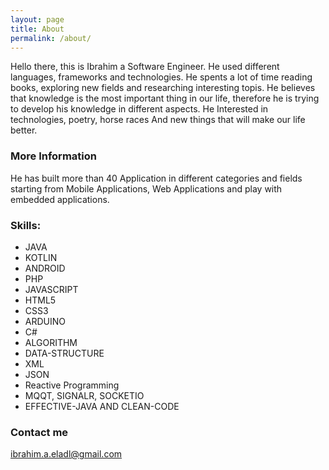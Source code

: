```yaml
---
layout: page
title: About
permalink: /about/
---
```


Hello there, this is Ibrahim a Software Engineer.
He used different languages, frameworks and technologies. 
He spents a lot of time reading books, exploring new fields and researching interesting topis.
He believes that knowledge is the most important thing in our life, therefore he is trying to develop his knowledge in different aspects. 
He Interested in technologies, poetry, horse races And new things that will make our life better.

### More Information

He has built more than 40 Application in different categories and fields starting from Mobile Applications, Web Applications and play with embedded applications.


### Skills:
 - JAVA
 - KOTLIN
 - ANDROID
 - PHP
 - JAVASCRIPT
 - HTML5
 - CSS3
 - ARDUINO
 - C# 
 - ALGORITHM
 - DATA-STRUCTURE
 - XML
 - JSON
 - Reactive Programming
 - MQQT, SIGNALR, SOCKETIO
 - EFFECTIVE-JAVA AND CLEAN-CODE

### Contact me

[ibrahim.a.eladl@gmail.com](mailto:ibrahim.a.eladl@gmail.com)
